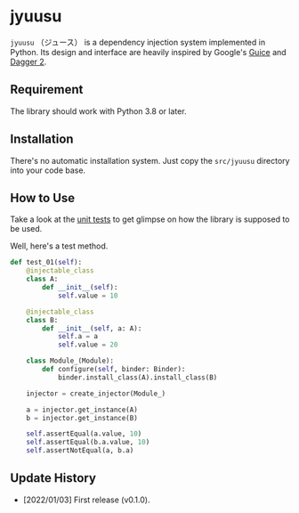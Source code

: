 # jyuusu

`jyuusu` （ジュース） is a dependency injection system implemented in Python. Its design and interface are heavily inspired by Google's [Guice](https://github.com/google/guice) and [Dagger 2](https://dagger.dev/).

## Requirement

The library should work with Python 3.8 or later.

## Installation

There's no automatic installation system. Just copy the `src/jyuusu` directory into your code base.

## How to Use

Take a look at the [unit tests](tests/binder_test.py) to get glimpse on how the library is supposed to be used. 

Well, here's a test method.

```python
def test_01(self):
    @injectable_class
    class A:
        def __init__(self):
            self.value = 10

    @injectable_class
    class B:
        def __init__(self, a: A):
            self.a = a
            self.value = 20

    class Module_(Module):
        def configure(self, binder: Binder):
            binder.install_class(A).install_class(B)

    injector = create_injector(Module_)

    a = injector.get_instance(A)
    b = injector.get_instance(B)

    self.assertEqual(a.value, 10)
    self.assertEqual(b.a.value, 10)
    self.assertNotEqual(a, b.a)
```

## Update History

* [2022/01/03] First release (v0.1.0).
